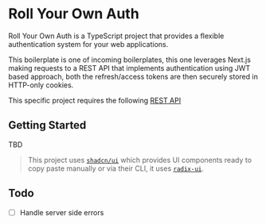 # Roll Your Own Auth

Roll Your Own Auth is a TypeScript project that provides a flexible authentication system for your web applications.

This boilerplate is one of incoming boilerplates, this one leverages Next.js making requests to a REST API that implements authentication using JWT based approach, both the refresh/access tokens are then securely stored in HTTP-only cookies.

This specific project requires the following [REST API](https://github.com/smakosh/roll-your-own-auth/examples/rest-express-prisma-jwt-sqlite)

## Getting Started

TBD

> This project uses [`shadcn/ui`](https://ui.shadcn.com/) which provides UI components ready to copy paste manually or via their CLI, it uses [`radix-ui`](https://www.radix-ui.com/).

## Todo

- [ ] Handle server side errors